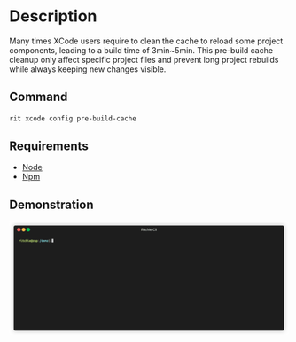 # Description

Many times XCode users require to clean the cache to reload some project components,
leading to a build time of 3min~5min. This pre-build cache cleanup only affect
specific project files and prevent long project rebuilds while always
keeping new changes visible.

## Command

```bash
rit xcode config pre-build-cache
```

## Requirements

- [Node](https://nodejs.org/en/)
- [Npm](https://www.npmjs.com/get-npm)

## Demonstration

![gif](https://github.com/ZupIT/ritchie-formulas/raw/master/xcode/config/pre-build-cache/docs/xcode-pre-build-cache.gif)
